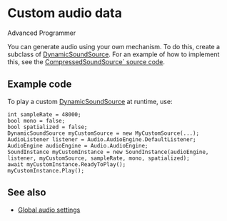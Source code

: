 # Custom audio data

<span class="label label-doc-level">Advanced</span>
<span class="label label-doc-audience">Programmer</span>

You can generate audio using your own mechanism. To do this, create a subclass of [DynamicSoundSource](xref:SiliconStudio.Xenko.Audio.DynamicSoundSource).
For an example of how to implement this, see the [CompressedSoundSource` source code](https://github.com/SiliconStudio/xenko/blob/master-1.8/sources/engine/SiliconStudio.Xenko.Audio/CompressedSoundSource.cs).

## Example code

To play a custom [DynamicSoundSource](xref:SiliconStudio.Xenko.Audio.DynamicSoundSource) at runtime, use:

```
int sampleRate = 48000;
bool mono = false;
bool spatialized = false;
DynamicSoundSource myCustomSource = new MyCustomSource(...);
AudioListener listener = Audio.AudioEngine.DefaultListener;
AudioEngine audioEngine = Audio.AudioEngine;
SoundInstance myCustomInstance = new SoundInstance(audioEngine, listener, myCustomSource, sampleRate, mono, spatialized);
await myCustomInstance.ReadyToPlay();
myCustomInstance.Play();
```

## See also
* [Global audio settings](global-audio-settings.md)
